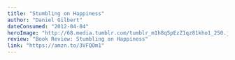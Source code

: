 ```yaml
---
title: "Stumbling on Happiness"
author: "Daniel Gilbert"
dateConsumed: "2012-04-04"
heroImage: "http://68.media.tumblr.com/tumblr_m1h8q5pEzZ1qz81kho1_250.jpg"
review: "Book Review: Stumbling on Happiness"
link: "https://amzn.to/3VFQOm1"
---
```


